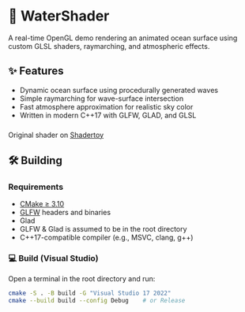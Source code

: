 # 🌊 WaterShader

A real-time OpenGL demo rendering an animated ocean surface using custom GLSL shaders, raymarching, and atmospheric effects.

## ✨ Features

- Dynamic ocean surface using procedurally generated waves
- Simple raymarching for wave-surface intersection
- Fast atmosphere approximation for realistic sky color
- Written in modern C++17 with GLFW, GLAD, and GLSL

###
Original shader on [Shadertoy](https://www.shadertoy.com/view/MdXyzX)

## 🛠️ Building

### Requirements
- [CMake ≥ 3.10](https://cmake.org/)
- [GLFW](https://www.glfw.org/) headers and binaries
- Glad
- GLFW & Glad is assumed to be in the root directory
- C++17-compatible compiler (e.g., MSVC, clang, g++)

### 💻 Build (Visual Studio)

Open a terminal in the root directory and run:

```bash
cmake -S . -B build -G "Visual Studio 17 2022"
cmake --build build --config Debug    # or Release